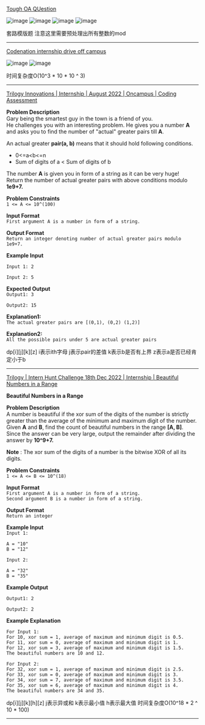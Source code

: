 [Tough OA QUestion](https://leetcode.com/discuss/interview-question/2752346/Tough-OA-QUestion)

![image](https://assets.leetcode.com/users/images/37744cee-306d-4fef-9e0b-324a00059c53_1666958451.8016338.png)
![image](https://assets.leetcode.com/users/images/eb97e156-2444-4a1c-8080-3e9c4c73f43c_1666958461.9649465.png)
![image](https://assets.leetcode.com/users/images/38fb76b7-ad79-4003-9eeb-d3c498a16893_1666958491.6497493.png)
![image](https://assets.leetcode.com/users/images/22b9f28b-f0b2-4f36-9cd3-c477a5b01423_1666958533.707806.png)

套路模版题 注意这里需要预处理出所有整数的mod

-----

[Codenation internship drive off campus](https://leetcode.com/discuss/interview-question/2830985/Codenation-internship-drive-off-campus)

![image](https://assets.leetcode.com/users/images/48db9a01-c62a-4e6a-bd0d-c880c7901b6e_1668883412.6320875.png)
![image](https://assets.leetcode.com/users/images/2887fa44-7358-4c5e-bfb2-19323d973ee9_1668883412.6867738.png)

时间复杂度O(10^3 * 10 * 10 ^ 3)

---

[Trilogy Innovations | Internship | August 2022 | Oncampus | Coding Assessment](https://leetcode.com/discuss/interview-question/2926196/Trilogy-Innovations-or-Internship-or-August-2022-or-Oncampus-or-Coding-Assessment)

**Problem Description**  
Gary being the smartest guy in the town is a friend of you.  
He challenges you with an interesting problem. He gives you a number  **A**  and asks you to find the number of "actual" greater pairs till  **A**.

An actual greater  **pair(a, b)**  means that it should hold following conditions.

-   0<=a<b<=n
-   Sum of digits of a < Sum of digits of b

The number  **A**  is given you in form of a string as it can be very huge!  
Return the number of actual greater pairs with above conditions modulo  **1e9+7.**

**Problem Constraints**  
`1 <= A <= 10^(100)`

**Input Format**  
`First argument A is a number in form of a string.`

**Output Format**  
`Return an integer denoting number of actual greater pairs modulo 1e9+7.`

**Example Input**

`Input 1: 2`

`Input 2: 5`

**Expected Output**  
`Output1: 3`

`Output2: 15`

**Explanation1:**  
`The actual greater pairs are [(0,1), (0,2) (1,2)]`

**Explanation2:**  
`All the possible pairs under 5 are actual greater pairs`


dp[i][j][k][z]
i表示ith字母 j表示pair的差值 k表示b是否有上界 z表示a是否已经肯定小于b

----

[Trilogy | Intern Hunt Challenge 18th Dec 2022 | Internship | Beautiful Numbers in a Range](https://leetcode.com/discuss/interview-question/2925927/Trilogy-or-Intern-Hunt-Challenge-18th-Dec-2022-or-Internship-or-Beautiful-Numbers-in-a-Range)

**Beautiful Numbers in a Range**

**Problem Description**  
A number is beautiful if the xor sum of the digits of the number is strictly greater than the average of the minimum and maximum digit of the number.  
Given  **A**  and  **B**, find the count of beautiful numbers in the range  **[A, B]**.  
Since the answer can be very large, output the remainder after dividing the answer by  **10^9+7.**

**Note**  : The xor sum of the digits of a number is the bitwise XOR of all its digits.

**Problem Constraints**  
`1 <= A <= B <= 10^(18)`

**Input Format**  
`First argument A is a number in form of a string.`  
`Second argument B is a number in form of a string.`

**Output Format**  
`Return an integer`

**Example Input**  
`Input 1:`

```
A = "10"
B = "12"

```

`Input 2:`

```
A = "32"
B = "35"

```

**Example Output**

`Output1: 2`

`Output2: 2`

**Example Explanation**

`For Input 1:`  
`For 10, xor sum = 1, average of maximum and minimum digit is 0.5.`  
`For 11, xor sum = 0, average of maximum and minimum digit is 1.`  
`For 12, xor sum = 3, average of maximum and minimum digit is 1.5.`  
`The beautiful numbers are 10 and 12.`

`For Input 2:`  
`For 32, xor sum = 1, average of maximum and minimum digit is 2.5.`  
`For 33, xor sum = 0, average of maximum and minimum digit is 3.`  
`For 34, xor sum = 7, average of maximum and minimum digit is 3.5.`  
`For 35, xor sum = 6, average of maximum and minimum digit is 4.`  
`The beautiful numbers are 34 and 35.`

dp[i][j][k][h][z]  j表示异或和 k表示最小值 h表示最大值
时间复杂度O(10^18 * 2 ^ 10 * 100)

----















<!--stackedit_data:
eyJoaXN0b3J5IjpbODY0MTA5MjY3LC02MTY0OTU0LDEwMjY5MT
E2MDldfQ==
-->